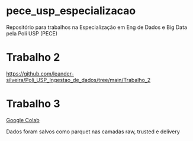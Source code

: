 # pece_usp_especializacao
Repositório para trabalhos na Especialização em Eng de Dados e Big Data pela Poli USP (PECE)

# Trabalho 2
https://github.com/leander-silveira/Poli_USP_Ingestao_de_dados/tree/main/Trabalho_2

# Trabalho 3
[Google Colab](https://colab.research.google.com/drive/1BTdwwQXOreTCbTK7afUlJQFMsKopWBTi?usp=sharing)

Dados foram salvos como parquet nas camadas raw, trusted e delivery



